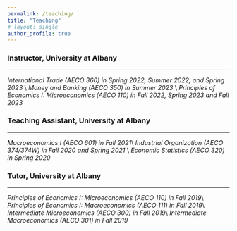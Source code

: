```yaml
---
permalink: /teaching/    
title: "Teaching"
# layout: single
author_profile: true
---
```


### Instructor, University at Albany
---
*International Trade (AECO 360) in Spring 2022, Summer 2022, and Spring 2023* \\
*Money and Banking (AECO 350) in Summer 2023* \\
*Principles of Economics I: Microeconomics (AECO 110) in Fall 2022, Spring 2023 and Fall 2023* 

### Teaching Assistant, University at Albany
---

*Macroeconomics I (AECO 601) in Fall 2021*\\
*Industrial Organization (AECO 374/374W) in Fall 2020 and Spring 2021* \\
*Economic Statistics (AECO 320) in Spring 2020* 

### Tutor, University at Albany
---
*Principles of Economics I: Microeconomics (AECO 110) in Fall 2019*\\
*Principles of Economics I: Macroeconomics (AECO 111) in Fall 2019*\\
*Intermediate Microeconomics (AECO 300) in Fall 2019*\\
*Intermediate Macroeconomics (AECO 301) in Fall 2019*


<!-- with dates -->
<!-- **Introduction to Game Theory, Yale College Summer Session**\\
Summer 2022 & 2021,  Prof. Zvika Neeman 

**Introduction to Data Analysis and Econometrics, Yale College**\\
Spring 2022,  Dr. Guillermo Noguera

### General Equilibrium Theory, Yale College
Fall 2020,  Prof. John Geanakoplos

### Introductory Macroeconomics, Yale College
Spring 2020,  Prof. Aleh Tsyvinski and Dr. William Hawkins\\
Fall 2019,  Prof. Samuel Kortum and Dr. Marnix Amand

### International Economics, Yale College
Spring 2019,  Prof. Peter Schott

### Monetary Policy, Yale College and School of Management
Fall 2018,  Prof. William English -->
